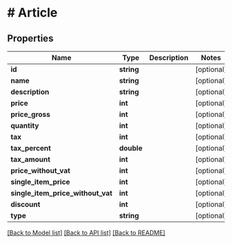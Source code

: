 # # Article

## Properties

Name | Type | Description | Notes
------------ | ------------- | ------------- | -------------
**id** | **string** |  | [optional]
**name** | **string** |  | [optional]
**description** | **string** |  | [optional]
**price** | **int** |  | [optional]
**price_gross** | **int** |  | [optional]
**quantity** | **int** |  | [optional]
**tax** | **int** |  | [optional]
**tax_percent** | **double** |  | [optional]
**tax_amount** | **int** |  | [optional]
**price_without_vat** | **int** |  | [optional]
**single_item_price** | **int** |  | [optional]
**single_item_price_without_vat** | **int** |  | [optional]
**discount** | **int** |  | [optional]
**type** | **string** |  | [optional]

[[Back to Model list]](../../README.md#models) [[Back to API list]](../../README.md#endpoints) [[Back to README]](../../README.md)
